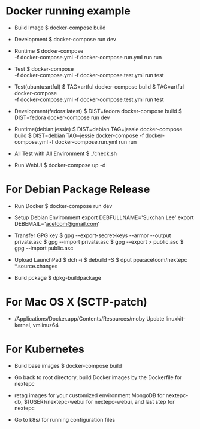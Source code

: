 Docker running example
===========================================
* Build Image
  $ docker-compose build

* Development 
  $ docker-compose run dev

* Runtime
  $ docker-compose \
    -f docker-compose.yml -f docker-compose.run.yml run run

* Test
  $ docker-compose \
    -f docker-compose.yml -f docker-compose.test.yml run test

* Test(ubuntu:artful)
  $ TAG=artful docker-compose build
  $ TAG=artful docker-compose \
    -f docker-compose.yml -f docker-compose.test.yml run test

* Development(fedora:latest)
  $ DIST=fedora docker-compose build
  $ DIST=fedora docker-compose run dev

* Runtime(debian:jessie)
  $ DIST=debian TAG=jessie docker-compose build
  $ DIST=debian TAG=jessie docker-compose 
    -f docker-compose.yml -f docker-compose.run.yml run run

* All Test with All Environment
  $ ./check.sh

* Run WebUI 
  $ docker-compose up -d

For Debian Package Release
===========================================

* Run Docker
  $ docker-compose run dev

* Setup Debian Environment
export DEBFULLNAME='Sukchan Lee'
export DEBEMAIL='acetcom@gmail.com'

* Transfer GPG key
  $ gpg --export-secret-keys --armor --output private.asc
  $ gpg --import private.asc
  $ gpg --export > public.asc
  $ gpg --import public.asc

* Upload LaunchPad
  $ dch -i
  $ debuild -S
  $ dput ppa:acetcom/nextepc *.source.changes

* Build pckage
  $ dpkg-buildpackage

For Mac OS X (SCTP-patch)
===========================================
* /Applications/Docker.app/Contents/Resources/moby
Update linuxkit-kernel, vmlinuz64

For Kubernetes
===========================================
* Build base images
  $ docker-compose build

* Go back to root directory, build Docker images by the Dockerfile for nextepc

* retag images for your customized environment
MongoDB for nextepc-db, ${USER}/nextepc-webui for nextepc-webui, and last step for nextepc

* Go to k8s/ for running configuration files
